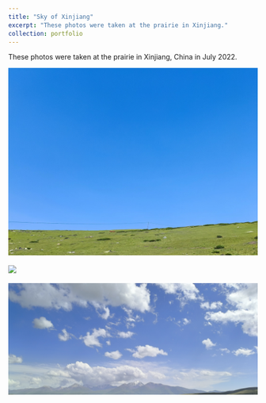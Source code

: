 ```yaml
---
title: "Sky of Xinjiang"
excerpt: "These photos were taken at the prairie in Xinjiang."
collection: portfolio
---
```


These photos were taken at the prairie in Xinjiang, China in July 2022.

<img src='/images/3.jpg'><br/><br/><img src='/images/5.jpg'><br/><br/><img src='/images/23.jpg'>